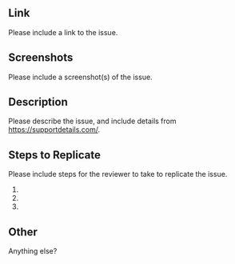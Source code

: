 ## Link
Please include a link to the issue.

## Screenshots
Please include a screenshot(s) of the issue.

## Description
Please describe the issue, and include details from https://supportdetails.com/.

## Steps to Replicate
Please include steps for the reviewer to take to replicate the issue.

1.
2.
3.

## Other
Anything else?

